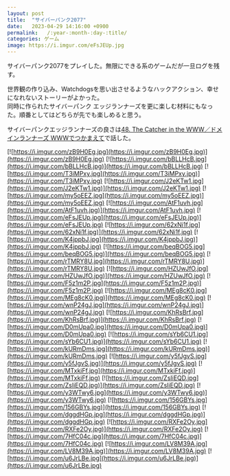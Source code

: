 ```yaml
---
layout: post
title:  "サイバーパンク2077"
date:   2023-04-29 14:16:00 +0900
permalink:   /:year-:month-:day-:title/
categories: ゲーム
image: https://i.imgur.com/eFsJEUp.jpg
---
```

サイバーパンク2077をプレイした。無限にできる系のゲームだが一旦ログを残す。  

世界観の作り込み、Watchdogsを思い出させるようなハックアクション、幸せになれないストーリーがよかった。  
同時に作られたサイバーパンク エッジランナーズを更に楽しむ材料にもなった。順番としてはどちらが先でも楽しめると思う。  
  
サイバーパンクエッジランナーズの良さは[48. The Catcher in the WWW／ドメインランナーズ  WWWでつかまえて](https://www-de-tsukamaete.github.io/episode/48)で話した。  

[![https://i.imgur.com/zB9H0Eg.jpg](https://i.imgur.com/zB9H0Eg.jpg)](https://i.imgur.com/zB9H0Eg.jpg)
[![https://i.imgur.com/bBLLHcB.jpg](https://i.imgur.com/bBLLHcB.jpg)](https://i.imgur.com/bBLLHcB.jpg)
[![https://i.imgur.com/T3iMPxy.jpg](https://i.imgur.com/T3iMPxy.jpg)](https://i.imgur.com/T3iMPxy.jpg)
[![https://i.imgur.com/J2eKTw1.jpg](https://i.imgur.com/J2eKTw1.jpg)](https://i.imgur.com/J2eKTw1.jpg)
[![https://i.imgur.com/my5oEEZ.jpg](https://i.imgur.com/my5oEEZ.jpg)](https://i.imgur.com/my5oEEZ.jpg)
[![https://i.imgur.com/AtF1uvh.jpg](https://i.imgur.com/AtF1uvh.jpg)](https://i.imgur.com/AtF1uvh.jpg)
[![https://i.imgur.com/eFsJEUp.jpg](https://i.imgur.com/eFsJEUp.jpg)](https://i.imgur.com/eFsJEUp.jpg)
[![https://i.imgur.com/62xNi1f.jpg](https://i.imgur.com/62xNi1f.jpg)](https://i.imgur.com/62xNi1f.jpg)
[![https://i.imgur.com/K4jppbJ.jpg](https://i.imgur.com/K4jppbJ.jpg)](https://i.imgur.com/K4jppbJ.jpg)
[![https://i.imgur.com/beqBOG5.jpg](https://i.imgur.com/beqBOG5.jpg)](https://i.imgur.com/beqBOG5.jpg)
[![https://i.imgur.com/rTMRY8U.jpg](https://i.imgur.com/rTMRY8U.jpg)](https://i.imgur.com/rTMRY8U.jpg)
[![https://i.imgur.com/HZUwJfO.jpg](https://i.imgur.com/HZUwJfO.jpg)](https://i.imgur.com/HZUwJfO.jpg)
[![https://i.imgur.com/F5z1m2P.jpg](https://i.imgur.com/F5z1m2P.jpg)](https://i.imgur.com/F5z1m2P.jpg)
[![https://i.imgur.com/MEg8cK0.jpg](https://i.imgur.com/MEg8cK0.jpg)](https://i.imgur.com/MEg8cK0.jpg)
[![https://i.imgur.com/wnP24gJ.jpg](https://i.imgur.com/wnP24gJ.jpg)](https://i.imgur.com/wnP24gJ.jpg)
[![https://i.imgur.com/KhRsBrf.jpg](https://i.imgur.com/KhRsBrf.jpg)](https://i.imgur.com/KhRsBrf.jpg)
[![https://i.imgur.com/D0mUpa0.jpg](https://i.imgur.com/D0mUpa0.jpg)](https://i.imgur.com/D0mUpa0.jpg)
[![https://i.imgur.com/sYb6CU1.jpg](https://i.imgur.com/sYb6CU1.jpg)](https://i.imgur.com/sYb6CU1.jpg)
[![https://i.imgur.com/kURmDms.jpg](https://i.imgur.com/kURmDms.jpg)](https://i.imgur.com/kURmDms.jpg)
[![https://i.imgur.com/y5fJgvS.jpg](https://i.imgur.com/y5fJgvS.jpg)](https://i.imgur.com/y5fJgvS.jpg)
[![https://i.imgur.com/MTxkiFf.jpg](https://i.imgur.com/MTxkiFf.jpg)](https://i.imgur.com/MTxkiFf.jpg)
[![https://i.imgur.com/ZsIiEQD.jpg](https://i.imgur.com/ZsIiEQD.jpg)](https://i.imgur.com/ZsIiEQD.jpg)
[![https://i.imgur.com/y3WTwy6.jpg](https://i.imgur.com/y3WTwy6.jpg)](https://i.imgur.com/y3WTwy6.jpg)
[![https://i.imgur.com/156GBYs.jpg](https://i.imgur.com/156GBYs.jpg)](https://i.imgur.com/156GBYs.jpg)
[![https://i.imgur.com/dggdHGp.jpg](https://i.imgur.com/dggdHGp.jpg)](https://i.imgur.com/dggdHGp.jpg)
[![https://i.imgur.com/RXFe2Oy.jpg](https://i.imgur.com/RXFe2Oy.jpg)](https://i.imgur.com/RXFe2Oy.jpg)
[![https://i.imgur.com/7HfC04c.jpg](https://i.imgur.com/7HfC04c.jpg)](https://i.imgur.com/7HfC04c.jpg)
[![https://i.imgur.com/LV8M39A.jpg](https://i.imgur.com/LV8M39A.jpg)](https://i.imgur.com/LV8M39A.jpg)
[![https://i.imgur.com/u6JrLBe.jpg](https://i.imgur.com/u6JrLBe.jpg)](https://i.imgur.com/u6JrLBe.jpg)